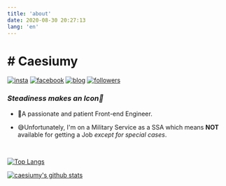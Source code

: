 ```yaml
---
title: 'about'
date: 2020-08-30 20:27:13
lang: 'en'
---
```

# # Caesiumy
[![insta](https://img.shields.io/badge/Instagram-ff69b4?style=for-the-badge&logo=instagram&logoColor=white&link=https://www.instagram.com/caesium_y/)](https://www.instagram.com/caesium_y/)
[![facebook](https://img.shields.io/badge/-Facebook-1877f2?style=for-the-badge&logo=facebook&logoColor=white&link=https://www.facebook.com/mn0658/)](https://www.facebook.com/mn0658/)
[![blog](https://img.shields.io/badge/github-blog-000000?style=for-the-badge&logo=github&logoColor=white&link=https://caesiumy.github.io/)](https://caesiumy.github.io/)
[![followers](https://img.shields.io/github/followers/caesiumy?style=for-the-badge&logo=github&link=https://github.com/CaesiumY)](https://github.com/CaesiumY)

### *Steadiness makes an Icon🌠*
- 🛴A passionate and patient Front-end Engineer.
  
- 😅Unfortunately, I'm on a Military Service as a SSA which means **NOT** available for getting a Job *except for special cases*.

<br>

[![Top Langs](https://github-readme-stats.vercel.app/api/top-langs/?username=caesiumy&layout=compact)](https://github-readme-stats.vercel.app/api/top-langs/?username=caesiumy&layout=compact)

[![caesiumy's github stats](https://github-readme-stats.vercel.app/api?username=caesiumy&show_icons=true&theme=vue)](https://github-readme-stats.vercel.app/api?username=caesiumy&show_icons=true&theme=vue)

